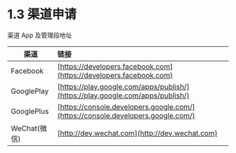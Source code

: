 # 1.3 渠道申请


渠道 App 及管理段地址

| 渠道 | 链接 |
| -- | :-- |
| Facebook | [https://developers.facebook.com](https://developers.facebook.com) |
| GooglePlay | [https://play.google.com/apps/publish/](https://play.google.com/apps/publish/) |
| GooglePlus | [https://console.developers.google.com/](https://console.developers.google.com/) |
| WeChat(微信) | [http://dev.wechat.com](http://dev.wechat.com) |